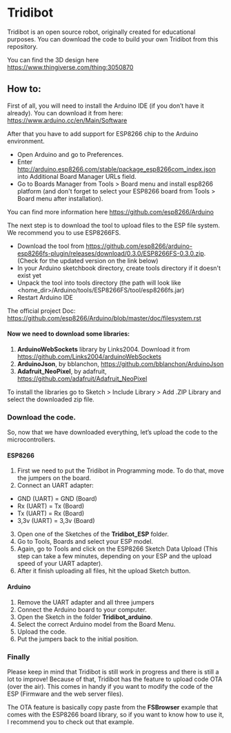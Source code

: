 # Tridibot

Tridibot is an open source robot, originally created for educational purposes. You can download the code to build your own Tridibot from this repository. 

You can find the 3D design here https://www.thingiverse.com/thing:3050870

## How to:

First of all, you will need to install the Arduino IDE (if you don’t have it already). You can download it from here: https://www.arduino.cc/en/Main/Software

After that you have to add support for ESP8266 chip to the Arduino environment.

- Open Arduino and go to Preferences.
- Enter http://arduino.esp8266.com/stable/package_esp8266com_index.json into Additional Board Manager URLs field.
- Go to Boards Manager from Tools > Board menu and install esp8266 platform (and don't forget to select your ESP8266 board from Tools > Board menu after installation).

You can find more information here https://github.com/esp8266/Arduino 

The next step is to download the tool to upload files to the ESP file system. We recommend you to use ESP8266FS.

- Download the tool from https://github.com/esp8266/arduino-esp8266fs-plugin/releases/download/0.3.0/ESP8266FS-0.3.0.zip.  (Check for the updated version on the link below)
- In your Arduino sketchbook directory, create tools directory if it doesn't exist yet
- Unpack the tool into tools directory (the path will look like <home_dir>/Arduino/tools/ESP8266FS/tool/esp8266fs.jar)
- Restart Arduino IDE

The official project Doc: https://github.com/esp8266/Arduino/blob/master/doc/filesystem.rst 


#### Now we need to download some libraries:

1)	**ArduinoWebSockets** library by Links2004. Download it from https://github.com/Links2004/arduinoWebSockets  
2)	**ArduinoJson**, by bblanchon, https://github.com/bblanchon/ArduinoJson 
3)  **Adafruit_NeoPixel**, by adafruit, https://github.com/adafruit/Adafruit_NeoPixel

To install the libraries go to Sketch > Include Library > Add .ZIP Library and select the downloaded zip file. 


### Download the code.

So, now that we have downloaded everything, let’s upload the code to the microcontrollers.

#### ESP8266
1)	First we need to put the Tridibot in Programming mode. To do that, move the jumpers on the board.
2)	Connect an UART adapter:
- GND (UART) = GND (Board) 
- Rx (UART) = Tx (Board) 
- Tx (UART) = Rx (Board) 
- 3,3v (UART) = 3,3v (Board)
3)	Open one of the Sketches of the **Tridibot_ESP** folder.
4)	Go to Tools, Boards and select your ESP model.
5)	Again, go to Tools and click on the ESP8266 Sketch Data Upload (This step can take a few minutes, depending on your ESP and the upload speed of your UART adapter).
6)	After it finish uploading all files, hit the upload Sketch button.

#### Arduino
1)	Remove the UART adapter and all three jumpers
2)	Connect the Arduino board to your computer.
3)	Open the Sketch in the folder **Tridibot_arduino**.
4)	Select the correct Arduino model from the Board Menu.
5)	Upload the code.
6)	Put the jumpers back to the initial position.

### Finally
Please keep in mind that Tridibot is still work in progress and there is still a lot to improve! Because of that, Tridibot has the feature to upload code OTA (over the air). This comes in handy if you want to modify the code of the ESP (Firmware and the web server files). 

The OTA feature is basically copy paste from the **FSBrowser** example that comes with the ESP8266 board library, so if you want to know how to use it, I recommend you to check out that example.


